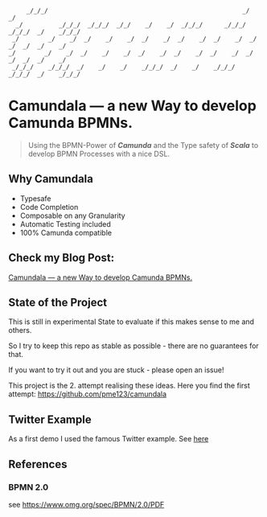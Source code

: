 ```
     _/_/_/                                                      _/            _/
  _/          _/_/_/  _/_/_/  _/_/    _/    _/  _/_/_/      _/_/_/    _/_/_/  _/    _/_/_/
 _/        _/    _/  _/    _/    _/  _/    _/  _/    _/  _/    _/  _/    _/  _/  _/    _/
_/        _/    _/  _/    _/    _/  _/    _/  _/    _/  _/    _/  _/    _/  _/  _/    _/
 _/_/_/    _/_/_/  _/    _/    _/    _/_/_/  _/    _/    _/_/_/    _/_/_/  _/    _/_/_/
```
# Camundala — a new Way to develop Camunda BPMNs.
> Using the BPMN-Power of _**Camunda**_
and the Type safety of _**Scala**_ to develop BPMN Processes with a nice DSL.
## Why Camundala
* Typesafe
* Code Completion
* Composable on any Granularity
* Automatic Testing included
* 100% Camunda compatible

## Check my Blog Post: 
[Camundala — a new Way to develop Camunda BPMNs.](https://pme123.medium.com/camundala-a-new-way-to-develop-camunda-bpmns-b16134607f94)

## State of the Project
This is still in experimental State to evaluate if this makes sense to me and others.

So I try to keep this repo as stable as possible - there are no guarantees for that.

If you want to try it out and you are stuck - please open an issue!

This project is the 2. attempt realising these ideas. Here you find the first attempt: https://github.com/pme123/camundala

## Twitter Example
As a first demo I used the famous Twitter example.
See [here](examples/twitter/README.md)

## References

### BPMN 2.0
see https://www.omg.org/spec/BPMN/2.0/PDF
